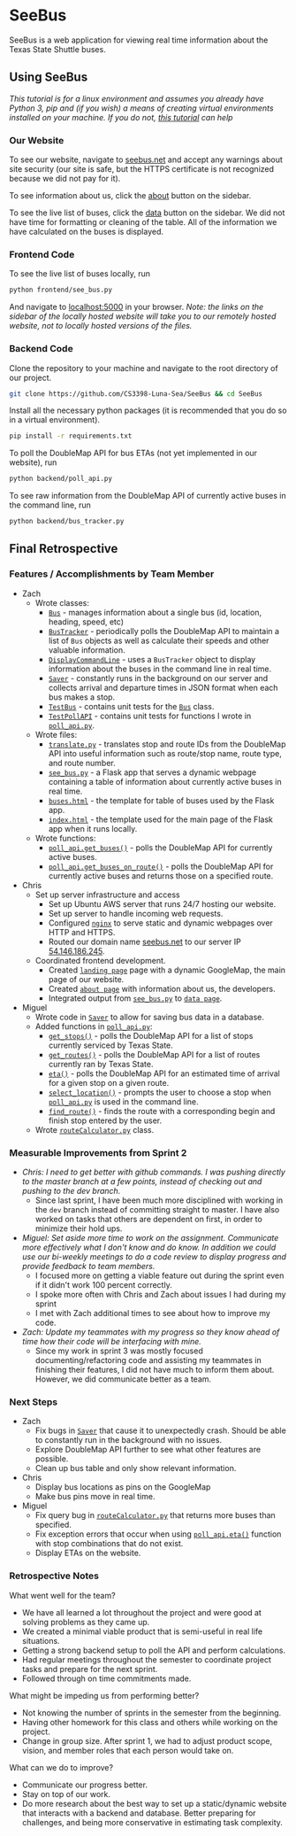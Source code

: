 # SeeBus
SeeBus is a web application for viewing real time information about the Texas State Shuttle buses.


## Using SeeBus
*This tutorial is for a linux environment and assumes you already have Python 3, pip and (if you wish) a means of creating virtual environments installed on your machine. If you do not, [this tutorial](https://virtualenvwrapper.readthedocs.io/en/latest/install.html) can help*


### Our Website
To see our website, navigate to [seebus.net](https://seebus.net) and accept any warnings about site security (our site is safe, but the HTTPS certificate is not recognized because we did not pay for it).

To see information about us, click the [about](https://seebus.net/about.html) button on the sidebar.

To see the live list of buses, click the [data](https://data.seebus.net) button on the sidebar. We did not have time for formatting or cleaning of the table. All of the information we have calculated on the buses is displayed.


### Frontend Code
To see the live list of buses locally, run
```bash
python frontend/see_bus.py
```
And navigate to [localhost:5000](localhost:5000) in your browser.
*Note: the links on the sidebar of the locally hosted website will take you to our remotely hosted website, not to locally hosted versions of the files.*


### Backend Code
Clone the repository to your machine and navigate to the root directory of our project.
```bash
git clone https://github.com/CS3398-Luna-Sea/SeeBus && cd SeeBus
```

Install all the necessary python packages (it is recommended that you do so in a virtual environment).
```bash
pip install -r requirements.txt
```

To poll the DoubleMap API for bus ETAs (not yet implemented in our website), run
```bash
python backend/poll_api.py
```

To see raw information from the DoubleMap API of currently active buses in the command line, run
```bash
python backend/bus_tracker.py
```

## Final Retrospective
### Features / Accomplishments by Team Member
* Zach
    * Wrote classes:
        * [`Bus`](backend/bus.py) - manages information about a single bus (id, location, heading, speed, etc)
        * [`BusTracker`](backend/bus_tracker.py) - periodically polls the DoubleMap API to maintain a list of `Bus` objects as well as calculate their speeds and other valuable information.
        * [`DisplayCommandLine`](backend/monitor_cl.py) - uses a `BusTracker` object to display information about the buses in the command line in real time.
        * [`Saver`](backend/saver.py) - constantly runs in the background on our server and collects arrival and departure times in JSON format when each bus makes a stop.
        * [`TestBus`](test/test_bus.py) - contains unit tests for the [`Bus`](backend/bus.py) class.
        * [`TestPollAPI`](test/test_poll_api.py) - contains unit tests for functions I wrote in [`poll_api.py`](backend/poll_api.py).
    * Wrote files:
        * [`translate.py`](backend/translate.py) - translates stop and route IDs from the DoubleMap API into useful information such as route/stop name, route type, and route number.
        * [`see_bus.py`](frontend/see_bus.py) - a Flask app that serves a dynamic webpage containing a table of information about currently active buses in real time.
        * [`buses.html`](frontend/templates/buses.html) - the template for table of buses used by the Flask app.
        * [`index.html`](frontend/templates/index.html) - the template used for the main page of the Flask app when it runs locally.
    * Wrote functions:
        * [`poll_api.get_buses()`](backend/poll_api.py) - polls the DoubleMap API for currently active buses.
        * [`poll_api.get_buses_on_route()`](backend/poll_api.py) - polls the DoubleMap API for currently active buses and returns those on a specified route.
* Chris
    * Set up server infrastructure and access
        * Set up Ubuntu AWS server that runs 24/7 hosting our website.
        * Set up server to handle incoming web requests.
        * Configured [`nginx`](misc/niginx.conf) to serve static and dynamic webpages over HTTP and HTTPS.
        * Routed our domain name [seebus.net](https://seebus.net) to our server IP [54.146.186.245](https://54.146.186.245/).
    * Coordinated frontend development.
        * Created [`landing page`](index.html) page with a dynamic GoogleMap, the main page of our website.
        * Created [`about page`](frontend/about.html) with information about us, the developers.
        * Integrated output from [`see_bus.py`](frontend/see_bus.py) to [`data page`](index.html).
* Miguel
    * Wrote code in [`Saver`](backend/saver.py) to allow for saving bus data in a database.
    * Added functions in [`poll_api.py`](backend/poll_api.py):
        * [`get_stops()`](backend/poll_api.py) - polls the DoubleMap API for a list of stops currently serviced by Texas State.
        * [`get_routes()`](backend/poll_api.py) - polls the DoubleMap API for a list of routes currently ran by Texas State.
        * [`eta()`](backend/poll_api.py) - polls the DoubleMap API for an estimated time of arrival for a given stop on a given route.
        * [`select_location()`](backend/poll_api.py) - prompts the user to choose a stop when [`poll_api.py`](backend/poll_api.py) is used in the command line.
        * [`find_route()`](backend/poll_api.py) - finds the route with a corresponding begin and finish stop entered by the user.
    * Wrote [`routeCalculator.py`](backend/routeCalculator.py) class.


### Measurable Improvements from Sprint 2
* *Chris: I need to get better with github commands. I was pushing directly to the master branch at a few points, instead of checking out and pushing to the dev branch.*
    * Since last sprint, I have been much more disciplined with working in the `dev` branch instead of committing straight to master. I have also worked on tasks that others are dependent on first, in order to minimize their hold ups. 
* *Miguel: Set aside more time to work on the assignment. Communicate more effectively what I don't know and do know. In addition we could use our bi-weekly meetings to do a code review to display progress and provide feedback to team members.*
    * I focused more on getting a viable feature out during the sprint even if it didn't work 100 percent correctly.
    * I spoke more often with Chris and Zach about issues I had during my sprint
    * I met with Zach additional times to see about how to improve my code.
* *Zach: Update my teammates with my progress so they know ahead of time how their code will be interfacing with mine.*
    * Since my work in sprint 3 was mostly focused documenting/refactoring code and assisting my teammates in finishing their features, I did not have much to inform them about. However, we did communicate better as a team.


### Next Steps
* Zach
    * Fix bugs in [`Saver`](backend/saver.py) that cause it to unexpectedly crash. Should be able to constantly run in the background with no issues.
    * Explore DoubleMap API further to see what other features are possible.
    * Clean up bus table and only show relevant information.
* Chris
    * Display bus locations as pins on the GoogleMap
    * Make bus pins move in real time.
* Miguel
    * Fix query bug in [`routeCalculator.py`](backend/routeCalculator.py) that returns more buses than specified.
    * Fix exception errors that occur when using [`poll_api.eta()`](backend/poll_api.py) function with stop combinations that do not exist.
    * Display ETAs on the website.


### Retrospective Notes
What went well for the team?
* We have all learned a lot throughout the project and were good at solving problems as they came up.
* We created a minimal viable product that is semi-useful in real life situations.
* Getting a strong backend setup to poll the API and perform calculations.
* Had regular meetings throughout the semester to coordinate project tasks and prepare for the next sprint.
* Followed through on time commitments made.

What might be impeding us from performing better?
* Not knowing the number of sprints in the semester from the beginning.
* Having other homework for this class and others while working on the project.
* Change in group size. After sprint 1, we had to adjust product scope, vision, and member roles that each person would take on.

What can we do to improve?
* Communicate our progress better.
* Stay on top of our work.
* Do more research about the best way to set up a static/dynamic website that interacts with a backend and database.
Better preparing for challenges, and being more conservative in estimating task complexity.
